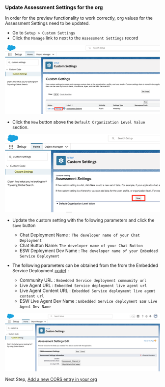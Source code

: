 ### Update Assessment Settings for the org

In order for the preview functionality to work correctly, org values for the Assessment Settings need to be updated.

- Go to `Setup > Custom Settings`
- Click the `Manage` link to next to the `Assessment Settings` record

![CustomSetting](/docs/images/custom-settings/custom-settings-list.png?raw=true)


- Click the `New` button above the `Default Organization Level Value` section.

![CustomSetting](/docs/images/custom-settings/custom-settings-org-button.png?raw=true)

- Update the custom setting with the following parameters and click the `Save` button

    - Chat Deployment Name : `The developer name of your Chat Deployment`
    - Chat Button Name: `The developer name of your Chat Button`
    - ESW Deployment Dev Name : `The developer name of your Embedded Service Deployment`

- The following parameters can be obtained from the from the Embedded Service Deployment [code](/docs/guides/EmbeddedService.md#get-the-embedded-deployment-code)) :

    - Community URL : `Embedded Service deployment community url`
    - Live Agent URL : `Embedded Service deployment live agent url`
    - Live Agent Content URL : `Embedded Service deployment live agent content url`
    - ESW Live Agent Dev Name : `Embedded Service deployment ESW Live Agent Dev Name`

![CustomSetting](/docs/images/custom-settings/custom-settings-values.png?raw=true)

Next Step, [Add a new CORS entry in your org](CORS.md)